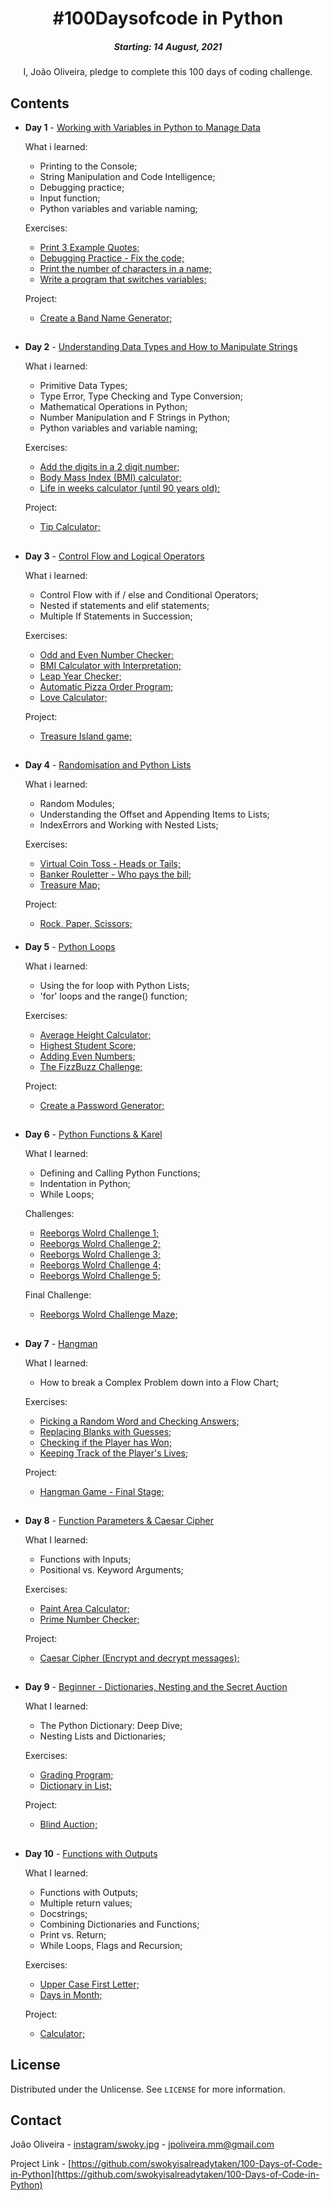 <h1 align="center"> 
#100Daysofcode in Python
</h1>
<h5 align="center">
Starting: 14 August, 2021
</h5>

<p align="center">
I, João Oliveira, pledge to complete this 100 days of coding challenge.
</p>

## Contents

- <b>Day 1</b> - [Working with Variables in Python to Manage Data](https://github.com/swokyisalreadytaken/100-Days-of-Code-in-Python/tree/main/day-01)

    What i learned:
    - Printing to the Console;
    - String Manipulation and Code Intelligence;
    - Debugging practice;
    - Input function;
    - Python variables and variable naming;

    Exercises:
    - [Print 3 Example Quotes;](https://replit.com/@swoky/Print-Example-Quotes)
    - [Debugging Practice - Fix the code;](https://replit.com/@swoky/Fix-the-code)
    - [Print the number of characters in a name;](https://replit.com/@swoky/Print-Number-of-Characters-in-a-Name)
    - [Write a program that switches variables;](https://replit.com/@swoky/Switch-Variables)

    Project:
    - [Create a Band Name Generator;](https://replit.com/@swoky/Band-Name-Generator)
##
- <b>Day 2</b> - [Understanding Data Types and How to Manipulate Strings](https://github.com/swokyisalreadytaken/100-Days-of-Code-in-Python/tree/main/day-02)

    What i learned:
    - Primitive Data Types;
    - Type Error, Type Checking and Type Conversion;
    - Mathematical Operations in Python;
    - Number Manipulation and F Strings in Python;
    - Python variables and variable naming;

    Exercises:
    - [Add the digits in a 2 digit number;](https://replit.com/@swoky/Sum-Two-Digit-Number)
    - [Body Mass Index (BMI) calculator;](https://replit.com/@swoky/BMI-Calculator)
    - [Life in weeks calculator (until 90 years old);](https://replit.com/@swoky/My-Life-in-Days-Weeks-and-Months)

    Project:
    - [Tip Calculator;](https://replit.com/@swoky/Tip-Calculator)
##
- <b>Day 3</b> - [Control Flow and Logical Operators](https://github.com/swokyisalreadytaken/100-Days-of-Code-in-Python/tree/main/day-03)

    What i learned:
    - Control Flow with if / else and Conditional Operators;
    - Nested if statements and elif statements;
    - Multiple If Statements in Succession;

    Exercises:
    - [Odd and Even Number Checker;](https://replit.com/@swoky/Odd-and-Even-Number-Check)
    - [BMI Calculator with Interpretation;](https://replit.com/@swoky/BMI-Calculator-Interpretation)
    - [Leap Year Checker;](https://replit.com/@swoky/Leap-Year-Check)
    - [Automatic Pizza Order Program;](https://replit.com/@swoky/Automatic-Pizza-Order-Program)
    - [Love Calculator;](https://replit.com/@swoky/Love-Calculator)

    Project:
    - [Treasure Island game;](https://replit.com/@swoky/Treasure-Island-Game)
##
- <b>Day 4</b> - [Randomisation and Python Lists](https://github.com/swokyisalreadytaken/100-Days-of-Code-in-Python/tree/main/day-04)

    What i learned:
    - Random Modules;
    - Understanding the Offset and Appending Items to Lists;
    - IndexErrors and Working with Nested Lists;

    Exercises:
    - [Virtual Coin Toss - Heads or Tails;](https://replit.com/@swoky/Virtual-Coin-Toss-Program-Heads-or-Tails)
    - [Banker Rouletter - Who pays the bill;](https://replit.com/@swoky/Bank-Rouletter-Who-pays-the-bill)
    - [Treasure Map;](https://replit.com/@swoky/Treasure-Map-Mark-with-X)
    
    Project:
    - [Rock, Paper, Scissors;](https://replit.com/@swoky/Rock-Paper-Scissors)
####
- <b>Day 5</b> - [Python Loops](https://github.com/swokyisalreadytaken/100-Days-of-Code-in-Python/tree/main/day-05)

    What i learned:
    - Using the for loop with Python Lists;
    - 'for' loops and the range() function;

    Exercises:
    - [Average Height Calculator;](https://replit.com/@swoky/Average-Height-Calculator)
    - [Highest Student Score;](https://replit.com/@swoky/Highest-Student-Score)
    - [Adding Even Numbers;](https://replit.com/@swoky/Sum-of-All-Even-Numbers-1-100)
    - [The FizzBuzz Challenge;](https://replit.com/@swoky/Solution-to-FizzBuzz-Game)

    Project:
    - [Create a Password Generator;](https://replit.com/@swoky/Password-Generator)
##
- <b>Day 6</b> - [Python Functions & Karel](https://github.com/swokyisalreadytaken/100-Days-of-Code-in-Python/tree/main/day-06)

    What I learned:
    - Defining and Calling Python Functions;
    - Indentation in Python;
    - While Loops;

    Challenges:
    - [Reeborgs Wolrd Challenge 1;](https://lnkd.in/gMVk8VDA)
    - [Reeborgs Wolrd Challenge 2;](https://lnkd.in/ggaN6aVb)
    - [Reeborgs Wolrd Challenge 3;](https://lnkd.in/gJ5uVR3q)
    - [Reeborgs Wolrd Challenge 4;](https://lnkd.in/g4Y3ED3H)
    - [Reeborgs Wolrd Challenge 5;](https://lnkd.in/gJY5jB8h)
    
    Final Challenge:
    - [Reeborgs Wolrd Challenge Maze;](https://lnkd.in/gf6sSEPM)
##
- <b>Day 7</b> - [Hangman](https://github.com/swokyisalreadytaken/100-Days-of-Code-in-Python/tree/main/day-07)

    What I learned:
    - How to break a Complex Problem down into a Flow Chart;

    Exercises:
    - [Picking a Random Word and Checking Answers;](https://replit.com/@swoky/Unfinished-Hangman-Stage-1)
    - [Replacing Blanks with Guesses;](https://replit.com/@swoky/Unfinished-Hangman-Stage-2)
    - [Checking if the Player has Won;](https://replit.com/@swoky/Unfinished-Hangman-Stage-3)
    - [Keeping Track of the Player's Lives;](https://replit.com/@swoky/Unfinished-Hangman-Stage-4)

    Project:
    - [Hangman Game - Final Stage;](https://replit.com/@swoky/Finished-Hangman-Final-Stage)
##
- <b>Day 8</b> - [Function Parameters & Caesar Cipher](https://github.com/swokyisalreadytaken/100-Days-of-Code-in-Python/tree/main/day-08)

    What I learned:
    - Functions with Inputs;
    - Positional vs. Keyword Arguments;

    Exercises:
    - [Paint Area Calculator;](https://replit.com/@swoky/Paint-Area-Calculator)
    - [Prime Number Checker;](https://replit.com/@swoky/Prime-Number-Checker)

    Project:
    - [Caesar Cipher (Encrypt and decrypt messages);](https://replit.com/@swoky/Caesar-Cipher-EncryptDecrypt)
##
- <b>Day 9</b> - [Beginner - Dictionaries, Nesting and the Secret Auction](https://github.com/swokyisalreadytaken/100-Days-of-Code-in-Python/tree/main/day-09)

    What I learned:
    - The Python Dictionary: Deep Dive; 
    - Nesting Lists and Dictionaries; 

    Exercises:
    - [Grading Program;](https://replit.com/@swoky/Grading-Program)
    - [Dictionary in List;](https://replit.com/@swoky/Dictionary-in-List)

    Project:
    - [Blind Auction;](https://replit.com/@swoky/Blind-Auction)
##
- <b>Day 10</b> - [Functions with Outputs](https://github.com/swokyisalreadytaken/100-Days-of-Code-in-Python/tree/main/day-10)

    What I learned:
    - Functions with Outputs;
    - Multiple return values;
    - Docstrings;
    - Combining Dictionaries and Functions;
    - Print vs. Return;
    - While Loops, Flags and Recursion;

    Exercises:
    - [Upper Case First Letter;](https://replit.com/@swoky/Upper-Case-First-Letter)
    - [Days in Month;](https://replit.com/@swoky/Days-in-Month)

    Project:
    - [Calculator;](https://replit.com/@swoky/Calculator)
##
<!-- LICENSE -->
## License

Distributed under the Unlicense. See `LICENSE` for more information.



<!-- CONTACT -->
## Contact

João Oliveira - [instagram/swoky.jpg](https://www.instagram.com/swoky.jpg) - jpoliveira.mm@gmail.com

Project Link - [https://github.com/swokyisalreadytaken/100-Days-of-Code-in-Python](https://github.com/swokyisalreadytaken/100-Days-of-Code-in-Python)
